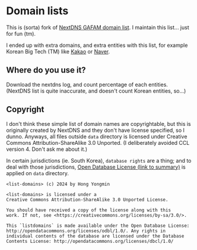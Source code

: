 # Domain lists

This is (sorta) fork of [NextDNS GAFAM domain list](https://github.com/nextdns/gafam).
I maintain this list... just for fun (tm).

I ended up with extra domains, and extra entities with this list, for example Korean Big Tech (TM) like [Kakao](https://en.wikipedia.org/wiki/Kakao) or [Naver](https://en.wikipedia.org/wiki/Naver_Corporation).

## Where do you use it?

Download the nextdns log, and count percentage of each entities.
(NextDNS list is quite inaccurate, and doesn't count Korean entities, so...)

## Copyright

I don't think these simple list of domain names are copyrightable, but this is originally created by NextDNS and they don't have license specified, so I dunno.
Anyways, all files outside `data` directory is licensed under Creative Commons Attribution-ShareAlike 3.0 Unported. (I deliberately avoided CCL version 4. Don't ask me about it.)

In certain jurisdictions (ie. South Korea), `database rights` are a thing;
and to deal with those jurisdictions, [Open Database License (link to summary)](https://opendatacommons.org/licenses/odbl/summary/) is applied on `data` directory.

```plaintext
<list-domains> (c) 2024 by Hong Yongmin

<list-domains> is licensed under a
Creative Commons Attribution-ShareAlike 3.0 Unported License.

You should have received a copy of the license along with this
work. If not, see <https://creativecommons.org/licenses/by-sa/3.0/>.
```

```plaintext
This `listdomains` is made available under the Open Database License: http://opendatacommons.org/licenses/odbl/1.0/. Any rights in individual contents of the database are licensed under the Database Contents License: http://opendatacommons.org/licenses/dbcl/1.0/
```
